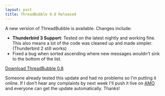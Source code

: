 ```yaml
---
layout: post
title: ThreadBubble 0.8 Released
---
```

<p>A new version of ThreadBubble is available.  Changes include:</p>

* <b>Thunderbird 3 Support</b>: Tested on the latest nightly and working fine.  This also means a lot of the code was cleaned up and made simpler.  (Thunderbird 2 still works)
* Fixed a bug when sorted ascending where new messages wouldn't sink to the bottom of the list.

<p><a href="http://svn.micropipes.com/threadbubble/releases/threadbubble-0.8.xpi">Download ThreadBubble 0.8</a></p>

<p>Someone already tested this update and had no problems so I'm putting it
online.  If I don't hear any complaints by next week I'll push it live on <a
href="https://addons.mozilla.org/">AMO</a> and everyone can get the update
automatically.  Thanks!</p>
